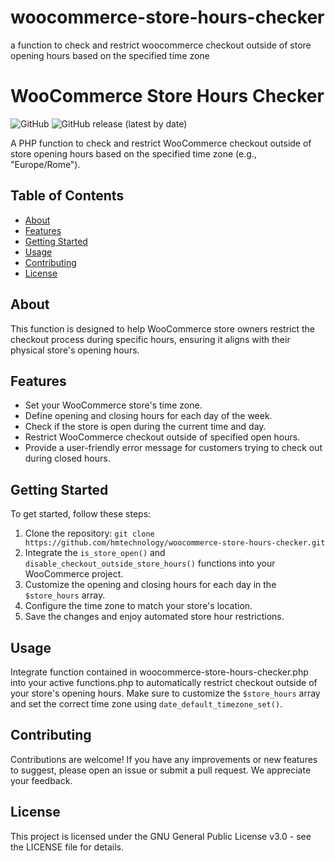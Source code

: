# woocommerce-store-hours-checker
a function to check and restrict woocommerce checkout outside of store opening hours based on the specified time zone

# WooCommerce Store Hours Checker

![GitHub](https://img.shields.io/github/license/hmtechnology/woocommerce-store-hours-checker)
![GitHub release (latest by date)](https://img.shields.io/github/v/release/hmtechnology/woocommerce-store-hours-checker)

A PHP function to check and restrict WooCommerce checkout outside of store opening hours based on the specified time zone (e.g., "Europe/Rome").

## Table of Contents

- [About](#about)
- [Features](#features)
- [Getting Started](#getting-started)
- [Usage](#usage)
- [Contributing](#contributing)
- [License](#license)

## About

This function is designed to help WooCommerce store owners restrict the checkout process during specific hours, ensuring it aligns with their physical store's opening hours.

## Features

- Set your WooCommerce store's time zone.
- Define opening and closing hours for each day of the week.
- Check if the store is open during the current time and day.
- Restrict WooCommerce checkout outside of specified open hours.
- Provide a user-friendly error message for customers trying to check out during closed hours.

## Getting Started

To get started, follow these steps:

1. Clone the repository: `git clone https://github.com/hmtechnology/woocommerce-store-hours-checker.git`
2. Integrate the `is_store_open()` and `disable_checkout_outside_store_hours()` functions into your WooCommerce project.
3. Customize the opening and closing hours for each day in the `$store_hours` array.
4. Configure the time zone to match your store's location.
5. Save the changes and enjoy automated store hour restrictions.

## Usage

Integrate function contained in woocommerce-store-hours-checker.php into your active functions.php to automatically restrict checkout outside of your store's opening hours. Make sure to customize the `$store_hours` array and set the correct time zone using `date_default_timezone_set()`.

## Contributing

Contributions are welcome! If you have any improvements or new features to suggest, please open an issue or submit a pull request. We appreciate your feedback.

## License

This project is licensed under the GNU General Public License v3.0 - see the LICENSE file for details.
